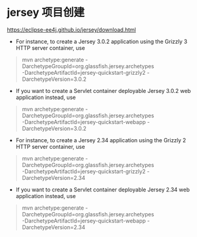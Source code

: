 # jersey 项目创建

https://eclipse-ee4j.github.io/jersey/download.html

* For instance, to create a Jersey 3.0.2 application using the Grizzly 3 HTTP server container, use

> mvn archetype:generate -DarchetypeGroupId=org.glassfish.jersey.archetypes \
-DarchetypeArtifactId=jersey-quickstart-grizzly2 -DarchetypeVersion=3.0.2

* If you want to create a Servlet container deployable Jersey 3.0.2 web application instead, use

> mvn archetype:generate -DarchetypeGroupId=org.glassfish.jersey.archetypes \
-DarchetypeArtifactId=jersey-quickstart-webapp -DarchetypeVersion=3.0.2

* For instance, to create a Jersey 2.34 application using the Grizzly 2 HTTP server container, use

> mvn archetype:generate -DarchetypeGroupId=org.glassfish.jersey.archetypes \
-DarchetypeArtifactId=jersey-quickstart-grizzly2 -DarchetypeVersion=2.34

* If you want to create a Servlet container deployable Jersey 2.34 web application instead, use

> mvn archetype:generate -DarchetypeGroupId=org.glassfish.jersey.archetypes \
-DarchetypeArtifactId=jersey-quickstart-webapp -DarchetypeVersion=2.34

